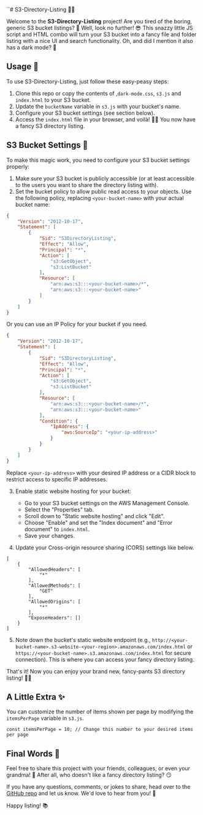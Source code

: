 
``# S3-Directory-Listing 📂🎉

Welcome to the **S3-Directory-Listing** project! Are you tired of the boring, generic S3 bucket listings? 🥱 Well, look no further! 😎 This snazzy little JS script and HTML combo will turn your S3 bucket into a fancy file and folder listing with a nice UI and search functionality. Oh, and did I mention it also has a dark mode? 🌙

## Usage 🚀

To use S3-Directory-Listing, just follow these easy-peasy steps:

1. Clone this repo or copy the contents of ,`dark-mode.css`, `s3.js` and `index.html` to your S3 bucket.
2. Update the `bucketName` variable in `s3.js` with your bucket's name.
3. Configure your S3 bucket settings (see section below).
4. Access the `index.html` file in your browser, and voilà! 🎩✨ You now have a fancy S3 directory listing.

## S3 Bucket Settings 🔧

To make this magic work, you need to configure your S3 bucket settings properly:

1. Make sure your S3 bucket is publicly accessible (or at least accessible to the users you want to share the directory listing with).
2. Set the bucket policy to allow public read access to your objects. Use the following policy, replacing `<your-bucket-name>` with your actual bucket name:

```json
{
    "Version": "2012-10-17",
    "Statement": [
        {
            "Sid": "S3DirectoryListing",
            "Effect": "Allow",
            "Principal": "*",
            "Action": [
                "s3:GetObject",
                "s3:ListBucket"
            ],
            "Resource": [
                "arn:aws:s3:::<your-bucket-name>/*",
                "arn:aws:s3:::<your-bucket-name>"
            ]
        }
    ]
}
``` 
Or you can use an IP Policy for your bucket if you need.

```json
{
    "Version": "2012-10-17",
    "Statement": [
        {
            "Sid": "S3DirectoryListing",
            "Effect": "Allow",
            "Principal": "*",
            "Action": [
                "s3:GetObject",
                "s3:ListBucket"
            ],
            "Resource": [
                "arn:aws:s3:::<your-bucket-name>/*",
                "arn:aws:s3:::<your-bucket-name>"
            ],
            "Condition": {
                "IpAddress": {
                    "aws:SourceIp": "<your-ip-address>"
                }
            }
        }
    ]
}
```

Replace `<your-ip-address>` with your desired IP address or a CIDR block to restrict access to specific IP addresses.

3.  Enable static website hosting for your bucket:
    -   Go to your S3 bucket settings on the AWS Management Console.
    -   Select the "Properties" tab.
    -   Scroll down to "Static website hosting" and click "Edit".
    -   Choose "Enable" and set the "Index document" and "Error document" to `index.html`.
    -   Save your changes.

4. Update your Cross-origin resource sharing (CORS) settings like below.
```
[
    {
        "AllowedHeaders": [
            "*"
        ],
        "AllowedMethods": [
            "GET"
        ],
        "AllowedOrigins": [
            "*"
        ],
        "ExposeHeaders": []
    }
]
```

5.  Note down the bucket's static website endpoint (e.g., `http://<your-bucket-name>.s3-website-<your-region>.amazonaws.com/index.html` or `https://<your-bucket-name>.s3.amazonaws.com/index.html` for secure connection). This is where you can access your fancy directory listing.

That's it! Now you can enjoy your brand new, fancy-pants S3 directory listing! 🕺💃

## A Little Extra ✨

You can customize the number of items shown per page by modifying the `itemsPerPage` variable in `s3.js`.

`
const itemsPerPage = 10; // Change this number to your desired items per page
`

## Final Words 📝

Feel free to share this project with your friends, colleagues, or even your grandma! 🧓 After all, who doesn't like a fancy directory listing? 😏

If you have any questions, comments, or jokes to share, head over to the [GitHub repo](https://github.com/flightlesstux/S3-Directory-Listing) and let us know. We'd love to hear from you! 🤗

Happy listing! 📚
